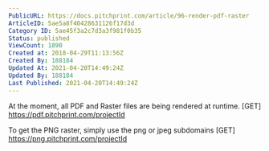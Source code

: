 ```yaml
---
PublicURL: https://docs.pitchprint.com/article/96-render-pdf-raster
ArticleID: 5ae5a8f40428631126f17d3d
Category ID: 5ae45f3a2c7d3a3f981f0b35
Status: published
ViewCount: 1890
Created at: 2018-04-29T11:13:56Z
Created By: 188184
Updated At: 2021-04-20T14:49:24Z
Updated By: 188184
Last Published: 2021-04-20T14:49:24Z
---
```


 At the moment, all PDF and Raster files are being rendered at runtime.
[GET]
https://pdf.pitchprint.com/projectId

 To get the PNG raster, simply use the png or jpeg subdomains
[GET]
https://png.pitchprint.com/projectId